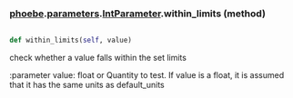 ### [phoebe](phoebe.md).[parameters](phoebe.parameters.md).[IntParameter](phoebe.parameters.IntParameter.md).within_limits (method)


```py

def within_limits(self, value)

```



check whether a value falls within the set limits

:parameter value: float or Quantity to test.  If value is a float, it is
    assumed that it has the same units as default_units

